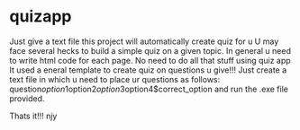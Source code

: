 # quizapp
Just give a text file this project will automatically create quiz for u
U may face several hecks to build a simple quiz on a given topic.
In general u need to write html code for each page.
No need to do all that stuff using quiz app
It used a eneral template to create quiz on questions u give!!!
Just create a text file in which u need to place ur questions as follows:
question$option1$option2$option3$option4$correct_option
and run the .exe file provided.

Thats it!!! njy
